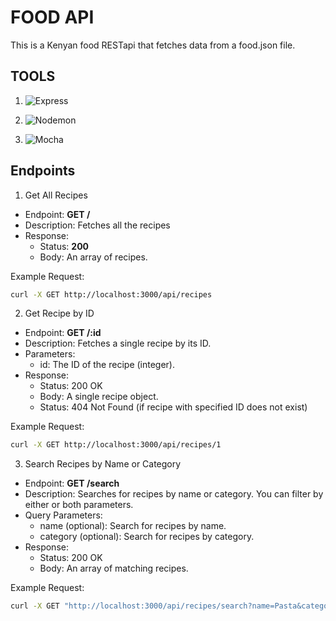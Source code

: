 # FOOD API

This is a Kenyan food RESTapi that fetches data from a food.json file.

## TOOLS

1. ![Express](https://img.shields.io/badge/Express.js-000000?style=for-the-badge&logo=express)

2. ![Nodemon](https://img.shields.io/badge/Nodemon-76d04b?style=for-the-badge&logo=nodemon)

3. ![Mocha](https://img.shields.io/badge/Mocha-8d6748?style=for-the-badge&logo=mocha)

## Endpoints

1. Get All Recipes

+ Endpoint: **GET /**
+ Description: Fetches all the recipes
+ Response: 
  + Status: **200**
  + Body: An array of recipes.

Example Request:

```bash
curl -X GET http://localhost:3000/api/recipes
```

2. Get Recipe by ID

+ Endpoint: **GET /:id**
+ Description: Fetches a single recipe by its ID.
+ Parameters:
  + id: The ID of the recipe (integer).
+ Response:
  + Status: 200 OK
  + Body: A single recipe object.
  + Status: 404 Not Found (if recipe with specified ID does not exist)

Example Request:

```bash
curl -X GET http://localhost:3000/api/recipes/1
```

3. Search Recipes by Name or Category

+ Endpoint: **GET /search**
+ Description: Searches for recipes by name or category. You can filter by either or both parameters.
+ Query Parameters:
  + name (optional): Search for recipes by name.
  + category (optional): Search for recipes by category.
+ Response:
  + Status: 200 OK
  + Body: An array of matching recipes.

Example Request:

```bash
curl -X GET "http://localhost:3000/api/recipes/search?name=Pasta&category=Dinner"
```
